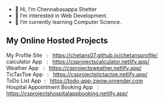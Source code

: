 - 👋 Hi, I’m Chennabasappa Shetter
- 👀 I’m interested in Web Development.
- 🌱 I’m currently learning Computer Science.

## My Online Hosted Projects

My Profile Site &nbsp; : &nbsp; https://chetans07.github.io/chetansprofile/  
calculator App &nbsp; : &nbsp; https://csprojectscalculator.netlify.app/  
Weather App &nbsp; : &nbsp; https://csprojectsweather.netlify.app/  
TicTacToe App &nbsp; : &nbsp; https://csprojectstictactoe.netlify.app/  
ToDo List App &nbsp;: &nbsp; https://todo-app-zwow.onrender.com  
Hospital Appointment Booking App &nbsp; : &nbsp; https://csprojectshospitalappbooking.netlify.app/  

<!---
ChetanS07/ChetanS07 is a ✨ special ✨ repository because its `README.md` (this file) appears on your GitHub profile.
You can click the Preview link to take a look at your changes.
--->
